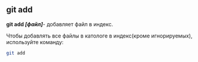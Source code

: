 ## git add

**git add *[файл]***- добавляет файл в индекс.

Чтобы добавлять все файлы в катологе в индекс(кроме игнорируемых), используйте команду:

```bash
git add 
```